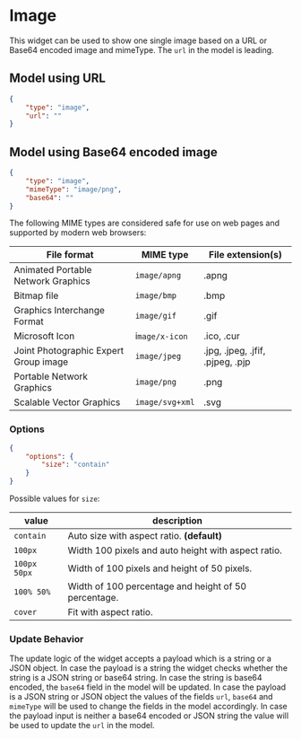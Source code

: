 # Image

This widget can be used to show one single image based on a URL or Base64 encoded image and mimeType. The `url` in the model is leading.

## Model using URL

```json
{
    "type": "image",
    "url": ""
}
```

## Model using Base64 encoded image

```json
{
    "type": "image",
    "mimeType": "image/png",
    "base64": ""
}
```

The following MIME types are considered safe for use on web pages and supported by modern web browsers:

| File format | MIME type | File extension(s) |
| ------------| ----------| ----------------- |
| Animated Portable Network Graphics | `image/apng` | .apng
| Bitmap file | `image/bmp` | .bmp
| Graphics Interchange Format | `image/gif` | .gif
| Microsoft Icon | i`mage/x-icon` |.ico, .cur
| Joint Photographic Expert Group image | `image/jpeg` | .jpg, .jpeg, .jfif, .pjpeg, .pjp
| Portable Network Graphics | `image/png` | .png
| Scalable Vector Graphics | `image/svg+xml` | .svg

### Options

```json
{
    "options": {
        "size": "contain"
    }
}
```

Possible values for `size`:

| value | description |
| ----- | ----------- |
| `contain` | Auto size with aspect ratio. **(default)**
| `100px` | Width 100 pixels and auto height with aspect ratio.
| `100px 50px` | Width of 100 pixels and height of 50 pixels.
| `100% 50%` | Width of 100 percentage and height of 50 percentage.
| `cover` | Fit with aspect ratio.

### Update Behavior

The update logic of the widget accepts a payload which is a string or a JSON object. In case the payload is a string the widget checks whether the string is a JSON string or base64 string. In case the string is base64 encoded, the `base64` field in the model will be updated. In case the payload is a JSON string or JSON object the values of the fields `url`, `base64` and `mimeType` will be used to change the fields in the model accordingly. In case the payload input is neither a base64 encoded or JSON string the value will be used to update the `url` in the model.
